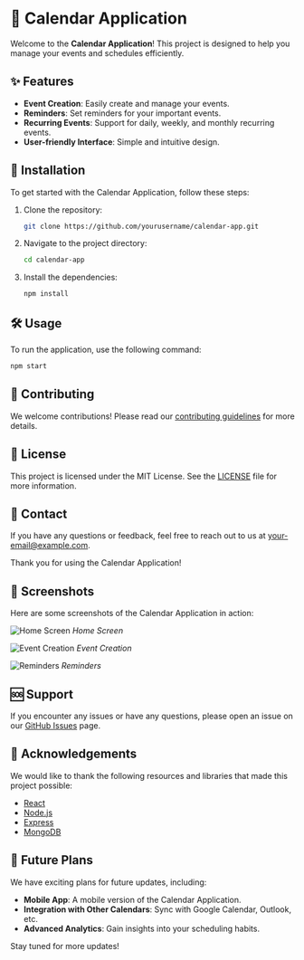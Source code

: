 # 📅 Calendar Application

Welcome to the **Calendar Application**! This project is designed to help you manage your events and schedules efficiently.

## ✨ Features

- **Event Creation**: Easily create and manage your events.
- **Reminders**: Set reminders for your important events.
- **Recurring Events**: Support for daily, weekly, and monthly recurring events.
- **User-friendly Interface**: Simple and intuitive design.

## 🚀 Installation

To get started with the Calendar Application, follow these steps:

1. Clone the repository:
    ```bash
    git clone https://github.com/yourusername/calendar-app.git
    ```
2. Navigate to the project directory:
    ```bash
    cd calendar-app
    ```
3. Install the dependencies:
    ```bash
    npm install
    ```

## 🛠️ Usage

To run the application, use the following command:
```bash
npm start
```

## 🤝 Contributing

We welcome contributions! Please read our [contributing guidelines](CONTRIBUTING.md) for more details.

## 📄 License

This project is licensed under the MIT License. See the [LICENSE](LICENSE) file for more information.

## 📧 Contact

If you have any questions or feedback, feel free to reach out to us at [your-email@example.com](mailto:your-email@example.com).

Thank you for using the Calendar Application!

## 📸 Screenshots

Here are some screenshots of the Calendar Application in action:

![Home Screen](screenshots/home.png)
*Home Screen*

![Event Creation](screenshots/event-creation.png)
*Event Creation*

![Reminders](screenshots/reminders.png)
*Reminders*

## 🆘 Support

If you encounter any issues or have any questions, please open an issue on our [GitHub Issues](https://github.com/yourusername/calendar-app/issues) page.

## 🙏 Acknowledgements

We would like to thank the following resources and libraries that made this project possible:

- [React](https://reactjs.org/)
- [Node.js](https://nodejs.org/)
- [Express](https://expressjs.com/)
- [MongoDB](https://www.mongodb.com/)

## 🔮 Future Plans

We have exciting plans for future updates, including:

- **Mobile App**: A mobile version of the Calendar Application.
- **Integration with Other Calendars**: Sync with Google Calendar, Outlook, etc.
- **Advanced Analytics**: Gain insights into your scheduling habits.

Stay tuned for more updates!